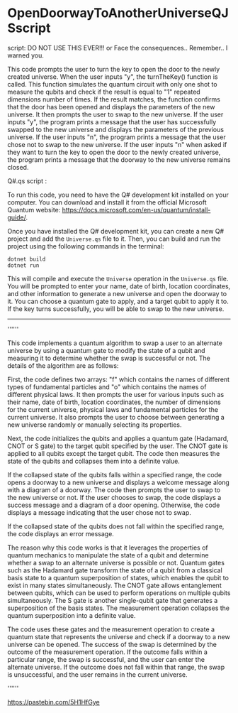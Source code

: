 # OpenDoorwayToAnotherUniverseQJSscript

script: DO NOT USE THIS EVER!!! or Face the consequences..  Remember.. I warned you.

This code prompts the user to turn the key to open the door to the newly created universe. When the user inputs "y", the turnTheKey() function is called. This function simulates the quantum circuit with only one shot to measure the qubits and check if the result is equal to "1" repeated dimensions number of times. If the result matches, the function confirms that the door has been opened and displays the parameters of the new universe. It then prompts the user to swap to the new universe. If the user inputs "y", the program prints a message that the user has successfully swapped to the new universe and displays the parameters of the previous universe. If the user inputs "n", the program prints a message that the user chose not to swap to the new universe. If the user inputs "n" when asked if they want to turn the key to open the door to the newly created universe, the program prints a message that the doorway to the new universe remains closed.

Q#.qs script :

To run this code, you need to have the Q# development kit installed on your computer. You can download and install it from the official Microsoft Quantum website: https://docs.microsoft.com/en-us/quantum/install-guide/.

Once you have installed the Q# development kit, you can create a new Q# project and add the `Universe.qs` file to it. Then, you can build and run the project using the following commands in the terminal:

```
dotnet build
dotnet run
```

This will compile and execute the `Universe` operation in the `Universe.qs` file. You will be prompted to enter your name, date of birth, location coordinates, and other information to generate a new universe and open the doorway to it. You can choose a quantum gate to apply, and a target qubit to apply it to. If the key turns successfully, you will be able to swap to the new universe.

***************************************************************************************************************************
''''''

This code implements a quantum algorithm to swap a user to an alternate universe by using a quantum gate to modify the state of a qubit and measuring it to determine whether the swap is successful or not. The details of the algorithm are as follows:

First, the code defines two arrays: "f" which contains the names of different types of fundamental particles and "o" which contains the names of different physical laws. It then prompts the user for various inputs such as their name, date of birth, location coordinates, the number of dimensions for the current universe, physical laws and fundamental particles for the current universe. It also prompts the user to choose between generating a new universe randomly or manually selecting its properties.

Next, the code initializes the qubits and applies a quantum gate (Hadamard, CNOT or S gate) to the target qubit specified by the user. The CNOT gate is applied to all qubits except the target qubit. The code then measures the state of the qubits and collapses them into a definite value.

If the collapsed state of the qubits falls within a specified range, the code opens a doorway to a new universe and displays a welcome message along with a diagram of a doorway. The code then prompts the user to swap to the new universe or not. If the user chooses to swap, the code displays a success message and a diagram of a door opening. Otherwise, the code displays a message indicating that the user chose not to swap.

If the collapsed state of the qubits does not fall within the specified range, the code displays an error message.

The reason why this code works is that it leverages the properties of quantum mechanics to manipulate the state of a qubit and determine whether a swap to an alternate universe is possible or not. Quantum gates such as the Hadamard gate transform the state of a qubit from a classical basis state to a quantum superposition of states, which enables the qubit to exist in many states simultaneously. The CNOT gate allows entanglement between qubits, which can be used to perform operations on multiple qubits simultaneously. The S gate is another single-qubit gate that generates a superposition of the basis states. The measurement operation collapses the quantum superposition into a definite value.

The code uses these gates and the measurement operation to create a quantum state that represents the universe and check if a doorway to a new universe can be opened. The success of the swap is determined by the outcome of the measurement operation. If the outcome falls within a particular range, the swap is successful, and the user can enter the alternate universe. If the outcome does not fall within that range, the swap is unsuccessful, and the user remains in the current universe.

''''''




















https://pastebin.com/5H1HfGye
